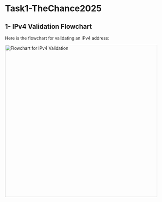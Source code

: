 # Task1-TheChance2025
## 1- IPv4 Validation Flowchart

Here is the flowchart for validating an IPv4 address:
<!-- ![Flowchart for IPv4 Validation](https://github.com/user-attachments/assets/9a8b09cf-eceb-4a39-9d0f-a9200fbf226a) -->

<img src="https://github.com/user-attachments/assets/9a8b09cf-eceb-4a39-9d0f-a9200fbf226a" alt="Flowchart for IPv4 Validation" width="500"/>

